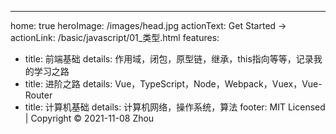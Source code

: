 ---
home: true
heroImage: /images/head.jpg
actionText: Get Started →
actionLink: /basic/javascript/01_类型.html
features:
- title: 前端基础
  details: 作用域，闭包，原型链，继承，this指向等等，记录我的学习之路
- title: 进阶之路
  details: Vue，TypeScript，Node，Webpack，Vuex，Vue-Router
- title: 计算机基础
  details: 计算机网络，操作系统，算法
footer: MIT Licensed | Copyright © 2021-11-08 Zhou
